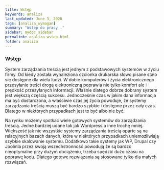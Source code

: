 ```yaml
---
title: Wstęp
keywords: analiza
last_updated: June 3, 2020
tags: [analiza_wymagan]
summary: "Wstęp do pracy ."
sidebar: mydoc_sidebar
permalink: analiza_wstep.html
folder: analiza
---
```

### Wstęp

System zarządzania treścią jest jednym z podstawowych systemów w życiu firmy. Od kiedy została wynaleziona czcionka drukarska słowo pisane stało się dostępne dla wielu ludzi. W dobie komputerów i życia elektronicznego przesyłanie treści drogą elektroniczną poprawia nie tylko komfort ale i prędkość przesyłanych informacji. Właśnie dlatego dobrze dobrany system jest większą częścią sukcesu. Jednocześnie czas w jakim dana informacja ma być dostarczona, a właściwie czas jej życia powoduje, że systemy zarządzania treścią muszą być bardzo szybkie i dostępne przez cały czas. Dlatego w niektórych przypadkach jest to być albo nie być.

Na rynku możemy spotkać wiele gotowych systemów do zarządzania treścią. Jedne bardziej udane tak jak Wordpress a inne trochę mniej. Większość jak nie wszystkie systemy zarządzania treścią oparte są na relacyjnych bazach danych, które w niektórych przypadkach uniemożliwiają szybkie skalowanie systemu. Dodatkowo takie systemy jak WP, Drupal czy Joolmla przez swoją wszechstronność powodują że są bardzo nieoptymalne przy dużym obciążeniu, trzeba spędzić dużo czasu na poprawę kodu. Dlatego gotowe rozwiązania są stosowane tylko dla małych rozwiązań.
